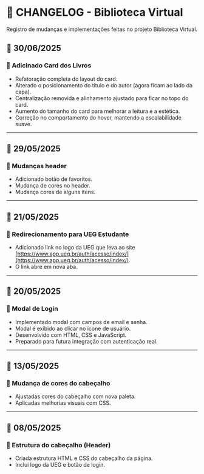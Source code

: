 # 📄 CHANGELOG - Biblioteca Virtual

Registro de mudanças e implementações feitas no projeto Biblioteca Virtual.

## 📅 30/06/2025

### 🎨 Adicinado Card dos Livros
- Refatoração completa do layout do card.
- Alterado o posicionamento do título e do autor (agora ficam ao lado da capa).
- Centralização removida e alinhamento ajustado para ficar no topo do card.
- Aumento do tamanho do card para melhorar a leitura e a estética.
- Correção no comportamento do hover, mantendo a escalabilidade suave.

---

## 📅 29/05/2025

### 🎨 Mudanças header
- Adicionado botão de favoritos.
- Mudança de cores no header.
- Mudança cores de alguns itens.

---

## 📅 21/05/2025

### 🔗 Redirecionamento para UEG Estudante
- Adicionado link no logo da UEG que leva ao site [https://www.app.ueg.br/auth/acesso/index/](https://www.app.ueg.br/auth/acesso/index/).
- O link abre em nova aba.

---

## 📅 20/05/2025

### 🔐 Modal de Login
- Implementado modal com campos de email e senha.
- Modal é exibido ao clicar no ícone de usuário.
- Desenvolvido com HTML, CSS e JavaScript.
- Preparado para futura integração com autenticação real.

---

## 📅 13/05/2025

### 🎨 Mudança de cores do cabeçalho
- Ajustadas cores do cabeçalho com nova paleta.
- Aplicadas melhorias visuais com CSS.

---

## 📅 08/05/2025

### 🧱 Estrutura do cabeçalho (Header)
- Criada estrutura HTML e CSS do cabeçalho da página.
- Inclui logo da UEG e botão de login.
